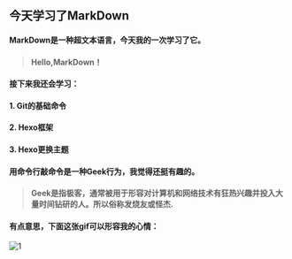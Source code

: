 ## 今天学习了MarkDown
#### MarkDown是一种超文本语言，今天我的一次学习了它。
>  #### Hello,MarkDown！
#### 接下来我还会学习：


#### 1. Git的基础命令
#### 2. Hexo框架
#### 3. Hexo更换主题


#### 用命令行敲命令是一种**Geek**行为，我觉得还挺有趣的。
>#### Geek是指极客，通常被用于形容对计算机和网络技术有狂热兴趣并投入大量时间钻研的人。所以俗称发烧友或怪杰.
#### 有点意思，下面这张gif可以形容我的心情：
![1](https://qgt-style.oss-cn-hangzhou.aliyuncs.com/newcoursep4/g1/g1-2-2/tenor.gif)

